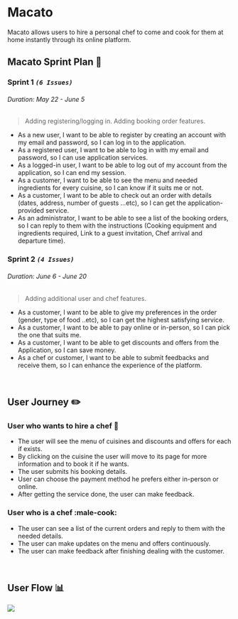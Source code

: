# Macato
Macato allows users to hire a personal chef to come and cook for them at home instantly through its online platform.

## **Macato Sprint Plan** :runner: 

### **Sprint 1**  *`(6 Issues)`*
###### Duration: *May 22 - June 5* 
> Adding registering/logging in.
> Adding booking order features. 

-  As a new user, I want to be able to register by creating an account with my email and password, so I can log in to the application.
-  As a registered user, I want to be able to log in with my email and password, so I can use application services.
-  As a logged-in user, I want to be able to log out of my account from the application, so I can end my session.
-  As a customer, I want to be able to see the menu and needed ingredients for every cuisine, so I can know if it suits me or not.
-  As a customer, I want to be able to check out an order with details (dates, address, number of guests ...etc), so I can get the application-provided service.
-  As an administrator, I want to be able to see a list of the booking orders, so I can reply to them with the instructions (Cooking equipment and ingredients required, Link to a guest invitation, Chef arrival and departure time).

### **Sprint 2**  *`(4 Issues)`*
###### Duration: *June 6 - June 20*
> Adding additional user and chef features.

-  As a customer, I want to be able to give my preferences in the order (gender, type of food ..etc), so I can get the highest satisfying service.
-  As a customer, I want to be able to pay online or in-person, so I can pick the one that suits me.
-  As a customer, I want to be able to get discounts and offers from the Application, so I can save money.
-  As a chef or customer, I want to be able to submit feedbacks and receive them, so I can enhance the experience of the platform.

<br>

## **User Journey** :pencil2: 
### User who wants to hire a chef :man:
- The user will see the menu of cuisines and discounts and offers for each if exists.
- By clicking on the cuisine the user will move to its page for more information and to book it if he wants.
- The user submits his booking details. 
- User can choose the payment method he prefers either in-person or online.
- After getting the service done, the user can make feedback.



### User who is a chef :male-cook: 
- The user can see a list of the current orders and reply to them with the needed details.
- The user can make updates on the menu and offers continuously.
- The user can make feedback after finishing dealing with the customer.

<br>

## **User Flow** :bar_chart: 
![](https://i.imgur.com/DLKAWZV.png)
